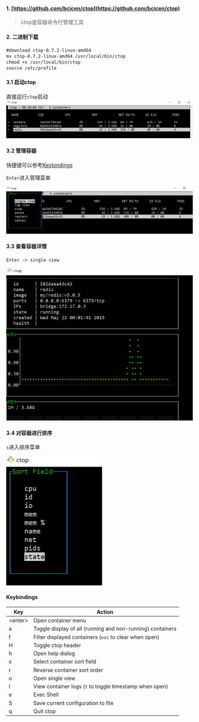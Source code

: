 #### 1. [https://github.com/bcicen/ctop](https://github.com/bcicen/ctop)
> ctop是容器命令行管理工具
#### 2. 二进制下载
```
#download ctop-0.7.2-linux-amd64
mv ctop-0.7.2-linux-amd64 /usr/local/bin/ctop
chmod +x /usr/local/bin/ctop
source /etc/profile
```
#### 3.1 启动ctop
直接运行`ctop`启动
![ctop](./img/ctop/ctop01.png)
#### 3.2 管理容器
快捷键可以参考[Keybindings](#Keybindings)

`Enter`进入管理菜单

![ctop](./img/ctop/ctop02.png)

#### 3.3 查看容器详情
`Enter -> single view`

![ctop](./img/ctop/ctop03.png)
#### 3.4 对容器进行排序
`s`进入排序菜单

![ctop](./img/ctop/ctop04.png)
#### Keybindings
Key | Action
--- | ---
\<enter\> | Open container menu
a | Toggle display of all (running and non-running) containers
f | Filter displayed containers (`esc` to clear when open)
H | Toggle ctop header
h | Open help dialog
s | Select container sort field
r | Reverse container sort order
o | Open single view
l | View container logs (`t` to toggle timestamp when open)
e | Exec Shell
S | Save current configuration to file
q | Quit ctop